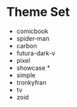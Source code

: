 
# Theme Set

* comicbook 
* spider-man
* carbon
* futura-dark-v
* pixel
* showcase * 
* simple
* tronkyfran
* tv
* zoid
